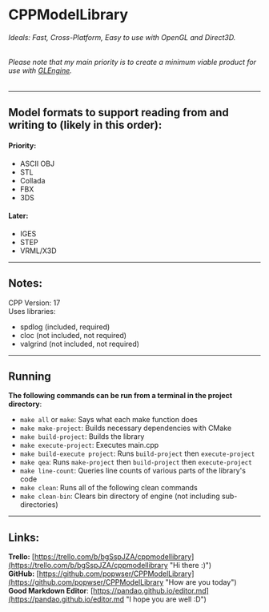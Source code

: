 # CPPModelLibrary
###### Ideals: Fast, Cross-Platform, Easy to use with OpenGL and Direct3D.
###### Please note that my main priority is to create a minimum viable product for use with [GLEngine](https://github.com/popwser/GLEngine).
----
## Model formats to support reading from and writing to (likely in this order):
#### Priority:
- ASCII OBJ
- STL
- Collada
- FBX
- 3DS

#### Later:
- IGES
- STEP
- VRML/X3D
----
## Notes:
CPP Version: 17  
Uses libraries:  
- spdlog (included, required)
- cloc (not included, not required)
- valgrind (not included, not required)
----
## Running
**The following commands can be run from a terminal in the project directory**:

- ```make all``` or ```make```: Says what each make function does
- ```make make-project```: Builds necessary dependencies with CMake
- ```make build-project```: Builds the library
- ```make execute-project```: Executes main.cpp
- ```make build-execute project```: Runs ```build-project``` then ```execute-project```
- ```make qea```: Runs ```make-project``` then ```build-project``` then ```execute-project```
- ```make line-count```: Queries line counts of various parts of the library's code
- ```make clean```: Runs all of the following clean commands
- ```make clean-bin```: Clears bin directory of engine (not including sub-directories)
----
## Links:
**Trello:** [https://trello.com/b/bgSspJZA/cppmodellibrary](https://trello.com/b/bgSspJZA/cppmodellibrary "Hi there :)")  
**GitHub:** [https://github.com/popwser/CPPModelLibrary](https://github.com/popwser/CPPModelLibrary "How are you today")  
**Good Markdown Editor**: [https://pandao.github.io/editor.md](https://pandao.github.io/editor.md "I hope you are well :D")  